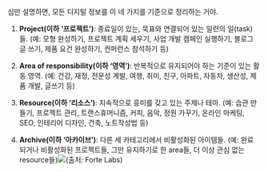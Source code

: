 심만 설명하면, 모든 디지털 정보를 이 네 가지를 기준으로 정리하는 거야.

1. **Project(이하 ‘프로젝트’)**: 종료일이 있는, 묵표와 연결되어 있는 일련의 일(task)들. (예: 모형 완성하기, 프로젝트 계획 세우기, 사업 개발 캠페인 실행하기, 블로그 글 쓰기, 제품 요건 완성하기, 컨퍼런스 참석하기 등)
2. **Area of responsibility(이하 ‘영역’)**: 반복적으로 유지되어야 하는 기준이 있는 활동 영역. (예: 건강, 재정, 전문성 계발, 여행, 취미, 친구, 아파트, 자동차, 생산성, 제품 개발, 글쓰기 등)  
    
3. **Resource(이하 ‘리소스’)**: 지속적으로 흥미를 갖고 있는 주제나 테마. (예: 습관 만들기, 프로젝트 관리, 트랜스휴머니즘, 커피, 음악, 정원 가꾸기, 온라인 마케팅, SEO, 인테리어 디자인, 건축, 노트작성법 등)  
    
4. **Archive(이하 ‘아카이브’)**: 다른 세 카테고리에서 비활성화된 아이템들. (예: 완료되거나 비활성화된 프로젝트들, 그만 유지하기로 한 area들, 더 이상 관심 없는 resource들)![(출처: Forte Labs)](https://cdn.maily.so/xjj38e9gs51dak4xntoagumpgepp)

